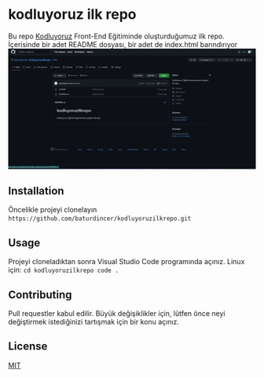 # kodluyoruz ilk repo
Bu repo [Kodluyoruz](https://www.kodluyoruz.org/) Front-End Eğitiminde oluşturduğumuz ilk repo. İçerisinde bir adet README dosyası, bir adet de index.html barındırıyor
![](pictures/repopic.jpg)

## Installation 
Öncelikle projeyi clonelayın
 `https://github.com/baturdincer/kodluyoruzilkrepo.git`

## Usage
Projeyi cloneladıktan sonra Visual Studio Code programında açınız.
Linux için:
`cd kodluyoruzilkrepo
code .` 

## Contributing
Pull requestler kabul edilir. Büyük değişiklikler için, lütfen önce neyi değiştirmek istediğinizi tartışmak için bir konu açınız.

## License
[MIT](https://choosealicense.com/licenses/mit/)


